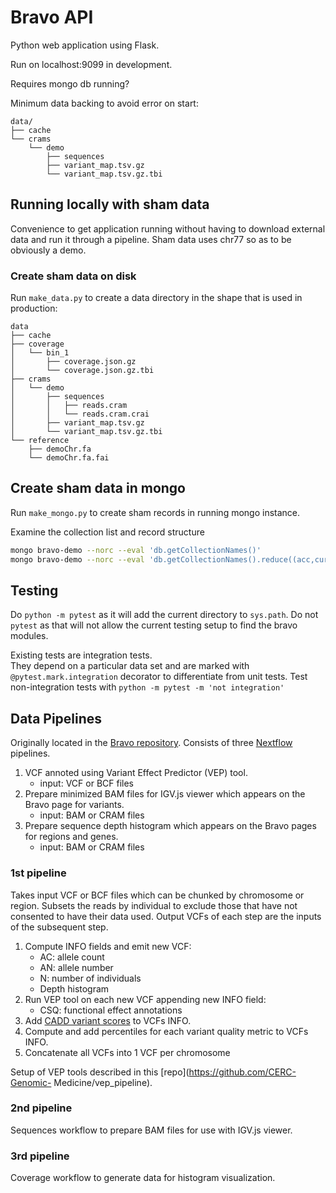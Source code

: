 # Bravo API
Python web application using Flask.

Run on localhost:9099 in development.

Requires mongo db running?

Minimum data backing to avoid error on start:
```
data/
├── cache
└── crams
    └── demo
        ├── sequences
        ├── variant_map.tsv.gz
        └── variant_map.tsv.gz.tbi
```

## Running locally with sham data
Convenience to get application running without having to download external data and run it through a pipeline.
Sham data uses chr77 so as to be obviously a demo.

### Create sham data on disk
Run `make_data.py` to create a data directory in the shape that is used in production:
```
data
├── cache
├── coverage
│   └── bin_1
│       ├── coverage.json.gz
│       └── coverage.json.gz.tbi
├── crams
│   └── demo
│       ├── sequences
│       │   ├── reads.cram
│       │   └── reads.cram.crai
│       ├── variant_map.tsv.gz
│       └── variant_map.tsv.gz.tbi
└── reference
    ├── demoChr.fa
    └── demoChr.fa.fai
```

## Create sham data in mongo

Run `make_mongo.py` to create sham records in running mongo instance.

Examine the collection list and record structure
```sh
mongo bravo-demo --norc --eval 'db.getCollectionNames()'
mongo bravo-demo --norc --eval 'db.getCollectionNames().reduce((acc,cur)=>{acc[cur]=db[cur].findOne(); return acc}, {})'
```

## Testing

Do `python -m pytest` as it will add the current directory to `sys.path`.
Do not `pytest` as that will not allow the current testing setup to find the bravo modules.

Existing tests are integration tests.  
They depend on a particular data set and are marked with `@pytest.mark.integration` decorator to differentiate from unit tests.
Test non-integration tests with `python -m pytest -m 'not integration'`

## Data Pipelines

Originally located in the [Bravo repository](https://github.com/statgen/bravo.git).
Consists of three [Nextflow](https://nextflow.io) pipelines.
1. VCF annoted using Variant Effect Predictor (VEP) tool.
    - input: VCF or BCF files
2. Prepare minimized BAM files for IGV.js viewer which appears on the Bravo page for variants.
    - input: BAM or CRAM files
3. Prepare sequence depth histogram which appears on the Bravo pages for regions and genes.
    - input: BAM or CRAM files

### 1st pipeline
Takes input VCF or BCF files which can be chunked by chromosome or region.
Subsets the reads by individual to exclude those that have not consented to have their data used.
Output VCFs of each step are the inputs of the subsequent step.

1. Compute INFO fields and emit new VCF:
    - AC: allele count
    - AN: allele number
    - N: number of individuals
    - Depth histogram
2. Run VEP tool on each new VCF appending new INFO field:
    - CSQ: functional effect annotations
3. Add [CADD variant scores](https://cadd.gs.washington.edu/download) to VCFs INFO.
4. Compute and add percentiles for each variant quality metric to VCFs INFO.
5. Concatenate all VCFs into 1 VCF per chromosome
     
Setup of VEP tools described in this [repo](https://github.com/CERC-Genomic-
Medicine/vep_pipeline).


### 2nd pipeline
Sequences workflow to prepare BAM files for use with IGV.js viewer.

### 3rd pipeline
Coverage workflow to generate data for histogram visualization.
